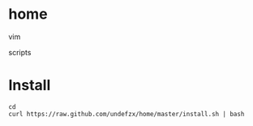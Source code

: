 home
====

vim

scripts

Install
====

    cd
    curl https://raw.github.com/undefzx/home/master/install.sh | bash

